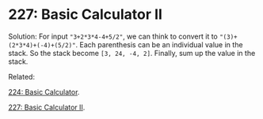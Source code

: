 # 227: Basic Calculator II
Solution:
For input `"3+2*3*4-4+5/2"`, we can think to convert it to `"(3)+(2*3*4)+(-4)+(5/2)"`. 
Each parenthesis can be an individual value in the stack. 
So the stack become `[3, 24, -4, 2]`. Finally, sum up the value in the stack.

Related: 

[224: Basic Calculator](../LC224).

[227: Basic Calculator II](../LC227).
